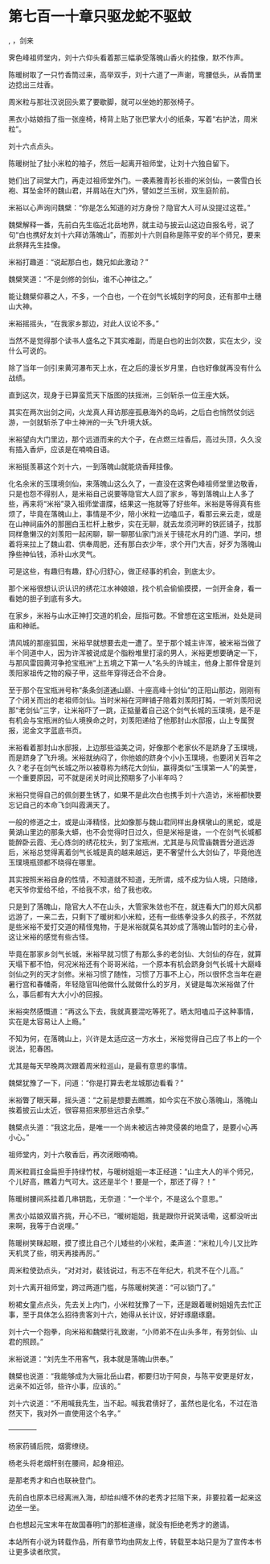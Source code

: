 # 第七百一十章只驱龙蛇不驱蚊
,  ，剑来
   霁色峰祖师堂内，刘十六仰头看着那三幅承受落魄山香火的挂像，默不作声。
   陈暖树取了一只竹香筒过来，高举双手，刘十六道了一声谢，弯腰低头，从香筒里边捻出三炷香。
   周米粒与那壮汉说回头累了要歇脚，就可以坐她的那张椅子。
   黑衣小姑娘指了指一张座椅，椅背上贴了张巴掌大小的纸条，写着“右护法，周米粒”。
   刘十六点点头。
   陈暖树扯了扯小米粒的袖子，然后一起离开祖师堂，让刘十六独自留下。
   她们出了祠堂大门，再走过祖师堂外门。一袭素雅青衫长褂的米剑仙，一袭雪白长袍、耳坠金环的魏山君，并肩站在大门外，譬如芝兰玉树，双生庭阶前。
   米裕以心声询问魏檗：“你是怎么知道的对方身份？隐官大人可从没提过这茬。”
   魏檗解释一番，先前白先生临近北岳地界，就主动与披云山这边自报名号，说了句“白也携好友刘十六拜访落魄山”，而那刘十六则自称是陈平安的半个师兄，要来此祭拜先生挂像。
   米裕打趣道：“说起那白也，魏兄如此激动？”
   魏檗笑道：“不是剑修的剑仙，谁不心神往之。”
   能让魏檗仰慕之人，不多，一个白也，一个在剑气长城刻字的阿良，还有那中土穗山大神。
   米裕摇摇头，“在我家乡那边，对此人议论不多。”
   当然不是觉得那个读书人盛名之下其实难副，而是白也的出剑次数，实在太少，没什么可说的。
   除了当年一剑引来黄河瀑布天上水，在之后的漫长岁月里，白也好像就再没有什么战绩。
   直到这次，现身于已算蛮荒天下版图的扶摇洲，三剑斩杀一位王座大妖。
   其实在两次出剑之间，火龙真人拜访那座孤悬海外的岛屿，之后白也悄然仗剑远游，一剑就斩杀了中土神洲的一头飞升境大妖。
   米裕望向大门里边，那个远道而来的大个子，在点燃三炷香后，高过头顶，久久没有插入香炉，应该是在喃喃自语。
   米裕挺羡慕这个刘十六，一到落魄山就能烧香拜挂像。
   化名余米的玉璞境剑仙，来落魄山这么久了，一直没在这霁色峰祖师堂里边敬香，只是也怨不得别人，是米裕自己说要等隐官大人回了家乡，等到落魄山上人多了些，再来将“米裕”录入祖师堂谱牒，结果这一拖就等了好些年。米裕是等得真有些烦了，毕竟在落魄山上，事情是不少，陪小米粒一边嗑瓜子，看那云来云走，或是在山神祠庙外的那圈白玉栏杆上散步，实在无聊，就去龙须河畔的铁匠铺子，找那同样惫懒汉的刘羡阳一起闲聊，聊一聊那仙家门派关于镜花水月的门道、学问，想着将来拉上了魏山君、供奉周肥，还有那白衣少年，求个开门大吉，好歹为落魄山挣些神仙钱，添补山水灵气。
   可是这些，有趣归有趣，舒心归舒心，做正经事的机会，到底太少。
   那个米裕很想认识认识的绣花江水神娘娘，找个机会偷偷摸摸，一剑开金身，看一看她的胆子到底有多大。
   在家乡，米裕与山水正神打交道的机会，屈指可数。不曾想在这宝瓶洲，处处是祠庙和神祇。
   清风城的那座狐国，米裕早就想要去走一遭了。至于那个城主许浑，被米裕当做了半个同道中人，因为许浑被说成是个脂粉堆里打滚的男人，米裕更想要确定一下，与那风雷园黄河争抢宝瓶洲“上五境之下第一人”名头的许城主，他身上那件曾是刘羡阳家祖传之物的瘊子甲，这些年穿得还合不合身。
   至于那个在宝瓶洲号称“条条剑道通山巅、十座高峰十剑仙”的正阳山那边，刚刚有了个闭关而出的老祖师剑仙。当时米裕在河畔铺子陪着刘羡阳打盹，一听刘羡阳说那“老剑仙”三字，让米裕吓了一跳，正掂量着自己这个剑气长城的玉璞境，是不是有机会与宝瓶洲的仙人境换命之时，刘羡阳递给了他那封山水邸报，山上专属贺报，泥金文字蓝底书页。
   米裕看着那封山水邸报，上边那些溢美之词，好像那个老家伙不是跻身了玉璞境，而是跻身了飞升境。米裕就纳闷了，你他娘的跻身个小小玉璞境，也要闭关百年之久？老子在剑气长城之所以被尊称为绣花大剑仙，赢得类似“玉璞第一人”的美誉，一个重要原因，可不就是闭关时间比预期多了小半年吗？
   米裕只觉得自己的佩剑要生锈了，如果不是此次白也携手刘十六造访，米裕都快要忘记自己的本命飞剑叫霞满天了。
   一般的修道之士，或是山泽精怪，比如像那与魏山君同样出身棋墩山的黑蛇，或是黄湖山里边的那条大蟒，也不会觉得时日过久，但是米裕是谁，一个在剑气长城都能醉卧云霞、无心炼剑的绣花枕头，到了宝瓶洲，尤其是与风雪庙魏晋分道远游后，米裕总觉得离着剑气长城是真的越来越远，更不奢望什么大剑仙了，毕竟他连玉璞境瓶颈都不晓得在哪里。
   其实按照米裕自身的性情，不知道就不知道，无所谓，成不成为仙人境，只随缘，老天爷你爱给不给，不给我不求，给了我也收。
   只是到了落魄山，隐官大人不在山头，大管家朱敛也不在，就连看大门的郑大风都远游了，一来二去，只剩下了暖树和小米粒，还有一些练拳没多久的孩子，不然就是些米裕不爱打交道的精怪鬼物，于是米裕就莫名其妙成了落魄山暂时的主心骨，这让米裕的感觉有些古怪。
   毕竟在那家乡剑气长城，米裕早就习惯了有那么多的老剑仙、大剑仙的存在，就算天塌下都不怕，何况米裕还有个哥哥米祜，一个原本有机会跻身剑气长城十大巅峰剑仙之列的天才剑修。米裕习惯了随性，习惯了万事不上心，所以很怀念当年在避暑行宫和春幡斋，年轻隐官叫他做什么就做什么的岁月，关键是每次米裕做了什么，事后都有大大小小的回报。
   米裕突然感慨道：“再这么下去，我就真要混吃等死了。晒太阳嗑瓜子这种事情，实在是太容易让人上瘾。”
   不知为何，在落魄山上，兴许是太适应这一方水土，米裕觉得自己应了书上的一个说法，犯春困。
   尤其是每天早晚两次跟着周米粒巡山，是最有意思的事情。
   魏檗犹豫了一下，问道：“你是打算去老龙城那边看看？”
   米裕瞥了眼天幕，摇头道：“之前是想要去瞧瞧，如今实在不放心落魄山，落魄山挨着披云山太近，很容易招来那些远古余孽。”
   魏檗点头道：“我这北岳，是唯一一个尚未被远古神灵侵袭的地盘了，是要小心再小心。”
   祖师堂内，刘十六敬香后，再次闭眼喃喃。
   周米粒肩扛金扁担手持绿竹杖，与暖树姐姐一本正经道：“山主大人的半个师兄，个儿好高，瞧着力气可大。这还是半个！要是一个，那还了得？！”
   陈暖树腰间系挂着几串钥匙，无奈道：“一个半个，不是这么个意思。”
   黑衣小姑娘双眉齐挑，开心不已，“暖树姐姐，我是跟你开说笑话嘞，这都没听出来啊，我等于白说哩。”
   陈暖树笑眯起眼，摸了摸比自己个儿矮些的小米粒，柔声道：“米粒儿今儿又比昨天机灵了些，明天再接再厉。”
   周米粒使劲点头，“对对对，裴钱说过，有志不在年纪大，机灵不在个儿高。”
   刘十六离开祖师堂，跨过两道门槛，与陈暖树笑道：“可以锁门了。”
   粉裙女童点点头，先去关上内门，小米粒犹豫了一下，还是跟着暖树姐姐先去忙正事，至于具体怎么招待贵客刘十六，她得从长计议，好好琢磨琢磨。
   刘十六一个抱拳，向米裕和魏檗行礼致谢，“小师弟不在山头多年，有劳剑仙、山君的照顾。”
   米裕说道：“刘先生不用客气，我本就是落魄山供奉。”
   魏檗也说道：“我能够成为大骊北岳山君，都要归功于阿良，与陈平安更是好友，远亲不如近邻，些许小事，应该的。”
   刘十六说道：“不用喊我先生，当不起。喊我君倩好了，虽然也是化名，不过在浩然天下，我对外一直使用这个名字。”
   ————
   杨家药铺后院，烟雾缭绕。
   杨老头将老烟杆别在腰间，起身相迎。
   是那老秀才和白也联袂登门。
   先前白也原本已经离洲入海，却给纠缠不休的老秀才拦阻下来，非要拉着一起来这边坐一坐。
   白也想起元宝末年在故国春明门的那桩道缘，就没有拒绝老秀才的邀请。
  本站所有小说为转载作品，所有章节均由网友上传，转载至本站只是为了宣传本书让更多读者欣赏。